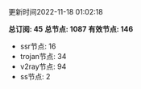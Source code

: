 更新时间2022-11-18 01:02:18

**总订阅: 45**
**总节点: 1087**
**有效节点: 146**
- ssr节点: 16
- trojan节点: 34
- v2ray节点: 94
- ss节点: 2

